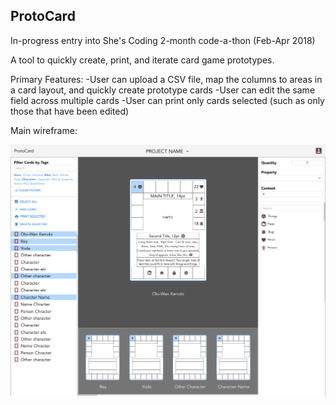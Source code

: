 ## ProtoCard
In-progress entry into She's Coding 2-month code-a-thon (Feb-Apr 2018)

A tool to quickly create, print, and iterate card game prototypes.

Primary Features:
-User can upload a CSV file, map the columns to areas in a card layout, and quickly create prototype cards
-User can edit the same field across multiple cards
-User can print only cards selected (such as only those that have been edited)

Main wireframe:

<kbd>
  <img src="./readme-images/Main-Editing-View-V3.png" width="700" alt="wireframe of main editing view"/>
</kbd>
